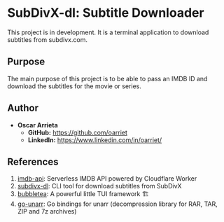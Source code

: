 # SubDivX-dl:  Subtitle Downloader
This project is in development. It is a terminal application to download subtitles from subdivx.com.

## Purpose
The main purpose of this project is to be able to pass an IMDB ID and download the subtitles for the movie or series.

## Author
* **Oscar Arrieta**
  * **GitHub:** https://github.com/oarriet
  * **LinkedIn:** https://www.linkedin.com/in/oarriet/ 

## References
1. [imdb-api](https://github.com/tuhinpal/imdb-api): Serverless IMDB API powered by Cloudflare Worker 
2. [subdivx-dl](https://github.com/csq/subdivx-dl): CLI tool for download subtitles from SubDivX
3. [bubbletea](https://github.com/charmbracelet/bubbletea): A powerful little TUI framework 🏗
4. [go-unarr](https://github.com/gen2brain/go-unarr): Go bindings for unarr (decompression library for RAR, TAR, ZIP and 7z archives) 